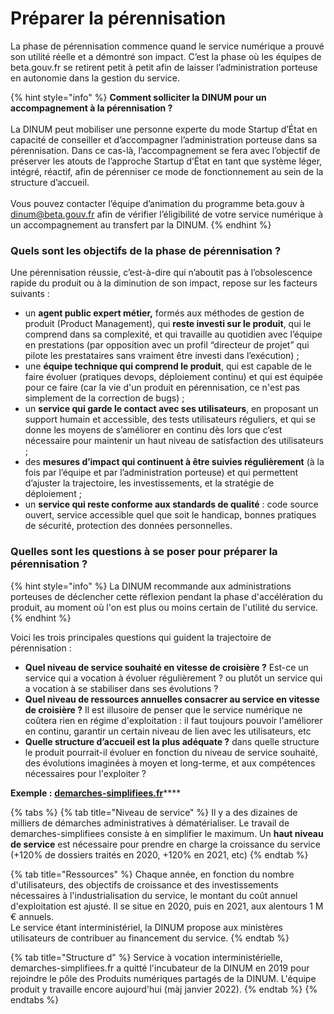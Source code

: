 # Préparer la pérennisation

La phase de pérennisation commence quand le service numérique a prouvé son utilité réelle et a démontré son impact. C’est la phase où les équipes de beta.gouv.fr se retirent petit à petit afin de laisser l’administration porteuse en autonomie dans la gestion du service.

{% hint style="info" %}
**Comment solliciter la DINUM pour un accompagnement à la pérennisation ?**\
\
La DINUM peut mobiliser une personne experte du mode Startup d’État en capacité de conseiller et d’accompagner l’administration porteuse dans sa pérennisation. Dans ce cas-là, l’accompagnement se fera avec l’objectif de préserver les atouts de l’approche Startup d’État en tant que système léger, intégré, réactif, afin de pérenniser ce mode de fonctionnement au sein de la structure d’accueil.\
\
Vous pouvez contacter l’équipe d’animation du programme beta.gouv à dinum@beta.gouv.fr afin de vérifier l’éligibilité de votre service numérique à un accompagnement au transfert par la DINUM.
{% endhint %}

### Quels sont les objectifs de la phase de pérennisation ?

Une pérennisation réussie, c’est-à-dire qui n’aboutit pas à l’obsolescence rapide du produit ou à la diminution de son impact, repose sur les facteurs suivants :

* un **agent public expert métier,** formés aux méthodes de gestion de produit (Product Management), qui **reste investi sur le produit**, qui le comprend dans sa complexité, et qui travaille au quotidien avec l’équipe en prestations (par opposition avec un profil “directeur de projet” qui pilote les prestataires sans vraiment être investi dans l’exécution) ;
* une **équipe technique qui comprend le produit**, qui est capable de le faire évoluer (pratiques devops, déploiement continu) et qui est équipée pour ce faire (car la vie d'un produit en pérennisation, ce n'est pas simplement de la correction de bugs) ;
* un **service qui garde le contact avec ses utilisateurs**, en proposant un support humain et accessible, des tests utilisateurs réguliers, et qui se donne les moyens de s’améliorer en continu dès lors que c’est nécessaire pour maintenir un haut niveau de satisfaction des utilisateurs ;
* des **mesures d’impact qui continuent à être suivies régulièrement** (à la fois par l’équipe et par l’administration porteuse) et qui permettent d’ajuster la trajectoire, les investissements, et la stratégie de déploiement ;
* un **service qui reste conforme aux standards de qualité** : code source ouvert, service accessible quel que soit le handicap, bonnes pratiques de sécurité, protection des données personnelles.

### Quelles sont les questions à se poser pour préparer la pérennisation ?

{% hint style="info" %}
La DINUM recommande aux administrations porteuses de déclencher cette réflexion pendant la phase d'accélération du produit, au moment où l'on est plus ou moins certain de l'utilité du service.
{% endhint %}

Voici les trois principales questions qui guident la trajectoire de pérennisation :

* **Quel niveau de service souhaité en vitesse de croisière ?** Est-ce un service qui a vocation à évoluer régulièrement ? ou plutôt un service qui a vocation à se stabiliser dans ses évolutions ?
* **Quel niveau de ressources annuelles consacrer au service en vitesse de croisière ?** Il est illusoire de penser que le service numérique ne coûtera rien en régime d'exploitation : il faut toujours pouvoir l'améliorer en continu, garantir un certain niveau de lien avec les utilisateurs, etc
* **Quelle structure d’accueil est la plus adéquate ?** dans quelle structure le produit pourrait-il évoluer en fonction du niveau de service souhaité, des évolutions imaginées à moyen et long-terme, et aux compétences nécessaires pour l'exploiter ?

**Exemple :** [**demarches-simplifiees.fr**](https://www.demarches-simplifiees.fr)\*\*\*\*

{% tabs %}
{% tab title="Niveau de service" %}
Il y a des dizaines de milliers de démarches administratives à dématérialiser. Le travail de demarches-simplifiees consiste à en simplifier le maximum. Un **haut niveau de service** est nécessaire pour prendre en charge la croissance du service (+120% de dossiers traités en 2020, +120% en 2021, etc)
{% endtab %}

{% tab title="Ressources" %}
Chaque année, en fonction du nombre d'utilisateurs, des objectifs de croissance et des investissements nécessaires à l'industrialisation du service, le montant du coût annuel d'exploitation est ajusté. Il se situe en 2020, puis en 2021, aux alentours 1 M € annuels.\
Le service étant interministériel, la DINUM propose aux ministères utilisateurs de contribuer au financement du service.
{% endtab %}

{% tab title="Structure d" %}
Service à vocation interministérielle, demarches-simplifiees.fr a quitté l'incubateur de la DINUM en 2019 pour rejoindre le pôle des Produits numériques partagés de la DINUM. L'équipe produit y travaille encore aujourd'hui (màj janvier 2022).
{% endtab %}
{% endtabs %}
